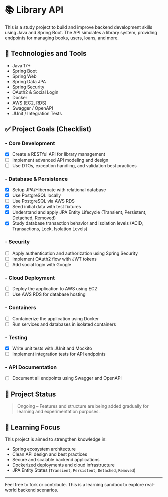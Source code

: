 # 📚 Library API

This is a study project to build and improve backend development skills using Java and Spring Boot. The API simulates a library system, providing endpoints for managing books, users, loans, and more.

## 🚀 Technologies and Tools

- Java 17+
- Spring Boot
- Spring Web
- Spring Data JPA
- Spring Security
- OAuth2 & Social Login
- Docker
- AWS (EC2, RDS)
- Swagger / OpenAPI
- JUnit / Integration Tests

## ✅ Project Goals (Checklist)

### - Core Development
- [X] Create a RESTful API for library management
- [ ] Implement advanced API modeling and design
- [ ] Use DTOs, exception handling, and validation best practices

### - Database & Persistence
- [X] Setup JPA/Hibernate with relational database
- [X] Use PostgreSQL locally
- [ ] Use PostgreSQL via AWS RDS
- [X] Seed initial data with test fixtures
- [X] Understand and apply JPA Entity Lifecycle (Transient, Persistent, Detached, Removed)
- [X] Study database transaction behavior and isolation levels ️(ACID, Transactions, Lock, Isolation Levels)

### - Security
- [ ] Apply authentication and authorization using Spring Security
- [ ] Implement OAuth2 flow with JWT tokens
- [ ] Add social login with Google

### - Cloud Deployment
- [ ] Deploy the application to AWS using EC2
- [ ] Use AWS RDS for database hosting

### - Containers
- [ ] Containerize the application using Docker
- [ ] Run services and databases in isolated containers

### - Testing
- [X] Write unit tests with JUnit and Mockito
- [ ] Implement integration tests for API endpoints

### - API Documentation
- [ ] Document all endpoints using Swagger and OpenAPI

## 📌 Project Status

> Ongoing – Features and structure are being added gradually for learning and experimentation purposes.

## 🧠 Learning Focus

This project is aimed to strengthen knowledge in:

- Spring ecosystem architecture
- Clean API design and best practices
- Secure and scalable backend applications
- Dockerized deployments and cloud infrastructure
- JPA Entity States (`Transient`, `Persistent`, `Detached`, `Removed`) ️

---

Feel free to fork or contribute. This is a learning sandbox to explore real-world backend scenarios.